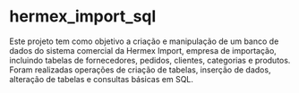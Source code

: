 # hermex_import_sql
Este projeto tem como objetivo a criação e manipulação de um banco de dados do sistema comercial da Hermex Import, empresa de importação, incluindo tabelas de fornecedores, pedidos, clientes, categorias e produtos. Foram realizadas operações de criação de tabelas, inserção de dados, alteração de tabelas e consultas básicas em SQL.
